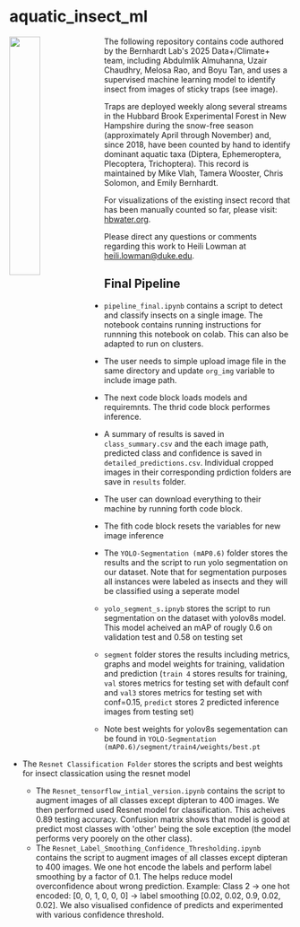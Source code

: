 # aquatic_insect_ml

<img align="left" width="33%" src="Fall_2024_Diptera_Hubbard_Brook.png">

The following repository contains code authored by the Bernhardt Lab's 2025 Data+/Climate+ team, including Abdulmlik Almuhanna, Uzair Chaudhry, Melosa Rao, and Boyu Tan, and uses a supervised machine learning model to identify insect from images of sticky traps (see image). 

Traps are deployed weekly along several streams in the Hubbard Brook Experimental Forest in New Hampshire during the snow-free season (approximately April through November) and, since 2018, have been counted by hand to identify dominant aquatic taxa (Diptera, Ephemeroptera, Plecoptera, Trichoptera). This record is maintained by Mike Vlah, Tamera Wooster, Chris Solomon, and Emily Bernhardt.

For visualizations of the existing insect record that has been manually counted so far, please visit: [hbwater.org](hbwater.org).

Please direct any questions or comments regarding this work to Heili Lowman at heili.lowman@duke.edu.

## Final Pipeline
- `pipeline_final.ipynb` contains a script to detect and classify insects on a single image. The notebook contains running instructions for runnning this notebook on colab. This can also be adapted to run on clusters.
- The user needs to simple upload image file in the same directory and update `org_img` variable to include image path.
-  The next code block loads models and requiremnts. The thrid code block performes inference.
-  A summary of results is saved in `class_summary.csv` and the each image path, predicted class and confidence is saved in `detailed_predictions.csv`. Individual cropped images in their corresponding prdiction folders are save in `results` folder.
-  The user can download everything to their machine by running forth code block.
-  The fith code block resets the variables for new image inference

- The `YOLO-Segmentation (mAP0.6)` folder stores the results and the script to run yolo segmentation on our dataset. Note that for segmentation purposes all instances were labeled as insects and they will be classified using a seperate model

    - `yolo_segment_s.ipnyb` stores the script to run segmentation on the dataset with yolov8s model. This model acheived an mAP of rougly 0.6 on validation test and 0.58 on testing set

    - `segment` folder stores the results including metrics, graphs and model weights for training, validation and prediction (`train 4` stores results for training, `val` stores metrics for testing set with default conf and `val3` stores metrics for testing set with conf=0.15, `predict` stores 2 predicted inference images from testing set)

    - Note best weights for yolov8s segementation can be found in `YOLO-Segmentation (mAP0.6)/segment/train4/weights/best.pt`
- The `Resnet Classification Folder` stores the scripts and best weights for insect classication using the resnet model

    - The `Resnet_tensorflow_intial_version.ipynb` contains the script to augment images of all classes except dipteran to 400 images. We then performed used Resnet model for classification. This acheives 0.89 testing accuracy. Confusion matrix shows that model is good at predict most classes with 'other' being the sole exception (the model performs very poorely on the other class).
    - The `Resnet_Label_Smoothing_Confidence_Thresholding.ipynb` contains the script to  augment images of all classes except dipteran to 400 images. We one hot encode the labels and perform label smoothing by a factor of 0.1. The helps reduce model overconfidence about wrong prediction. Example: Class 2 -> one hot encoded: [0, 0, 1, 0, 0, 0] -> label smoothing [0.02, 0.02, 0.9, 0.02, 0.02]. We also visualised confidence of predicts and experimented with various confidence threshold.

